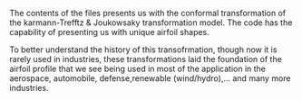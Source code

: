 The contents of the files presents us with the conformal transformation of the karmann-Trefftz & Joukowsaky transformation model.
The code has the capability of presenting us with unique airfoil shapes.

To better understand the history of this transofrmation, though now it is rarely used in industries, these transformations laid the foundation of the airfoil profile that
we see being used in most of the application in the aerospace, automobile, defense,renewable (wind/hydro),... and many more industries.
